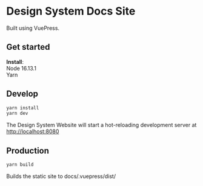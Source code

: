# Design System Docs Site
Built using VuePress.

## Get started
**Install**:<br>
Node 16.13.1<br>
Yarn

## Develop
```bash
yarn install
yarn dev
```

The Design System Website will start a hot-reloading development server at [http://localhost:8080](http://localhost:8080)

## Production
```bash
yarn build
```

Builds the static site to docs/.vuepress/dist/
